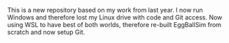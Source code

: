 This is a new repository based on my work from last year.
I now run Windows and therefore lost my Linux drive with code and Git access.
Now using WSL to have best of both worlds, therefore re-built EggBallSim from scratch and now setup Git.
